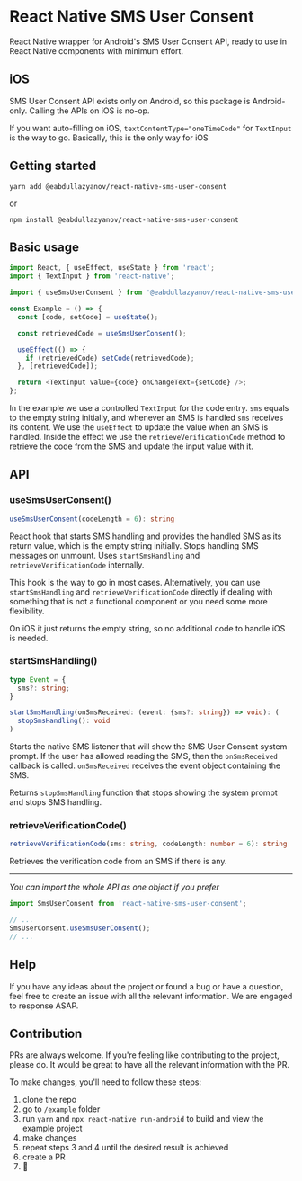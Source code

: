 # React Native SMS User Consent

React Native wrapper for Android's SMS User Consent API, ready to use in React Native components with minimum effort.

## iOS

SMS User Consent API exists only on Android, so this package is Android-only. Calling the APIs on iOS is no-op.

If you want auto-filling on iOS, `textContentType="oneTimeCode"` for `TextInput` is the way to go. Basically, this is the only way for iOS

## Getting started

```
yarn add @eabdullazyanov/react-native-sms-user-consent
```

or

```
npm install @eabdullazyanov/react-native-sms-user-consent
```

## Basic usage

```javascript
import React, { useEffect, useState } from 'react';
import { TextInput } from 'react-native';

import { useSmsUserConsent } from '@eabdullazyanov/react-native-sms-user-consent';

const Example = () => {
  const [code, setCode] = useState();

  const retrievedCode = useSmsUserConsent();

  useEffect(() => {
    if (retrievedCode) setCode(retrievedCode);
  }, [retrievedCode]);

  return <TextInput value={code} onChangeText={setCode} />;
};
```

In the example we use a controlled `TextInput` for the code entry. `sms` equals to the empty string initially, and whenever an SMS is handled `sms` receives its content. We use the `useEffect` to update the value when an SMS is handled. Inside the effect we use the `retrieveVerificationCode` method to retrieve the code from the SMS and update the input value with it.

## API

### useSmsUserConsent()

```typescript
useSmsUserConsent(codeLength = 6): string
```

React hook that starts SMS handling and provides the handled SMS as its return value, which is the empty string initially. Stops handling SMS messages on unmount. Uses `startSmsHandling` and `retrieveVerificationCode` internally.

This hook is the way to go in most cases. Alternatively, you can use `startSmsHandling` and `retrieveVerificationCode` directly if dealing with something that is not a functional component or you need some more flexibility.

On iOS it just returns the empty string, so no additional code to handle iOS is needed.

### startSmsHandling()

```typescript
type Event = {
  sms?: string;
}

startSmsHandling(onSmsReceived: (event: {sms?: string}) => void): (
  stopSmsHandling(): void
)
```

Starts the native SMS listener that will show the SMS User Consent system prompt. If the user has allowed reading the SMS, then the `onSmsReceived` callback is called. `onSmsReceived` receives the event object containing the SMS.

Returns `stopSmsHandling` function that stops showing the system prompt and stops SMS handling.

### retrieveVerificationCode()

```typescript
retrieveVerificationCode(sms: string, codeLength: number = 6): string | null
```

Retrieves the verification code from an SMS if there is any.

---

*You can import the whole API as one object if you prefer*

```javascript
import SmsUserConsent from 'react-native-sms-user-consent';

// ...
SmsUserConsent.useSmsUserConsent();
// ...
```

## Help

If you have any ideas about the project or found a bug or have a question, feel free to create an issue with all the relevant information. We are engaged to response ASAP.

## Contribution

PRs are always welcome. If you're feeling like contributing to the project, please do. It would be great to have all the relevant information with the PR.

To make changes, you'll need to follow these steps:
1) clone the repo
2) go to `/example` folder
3) run `yarn` and `npx react-native run-android` to build and view the example project
4) make changes
5) repeat steps 3 and 4 until the desired result is achieved
6) create a PR
7) 🥳
